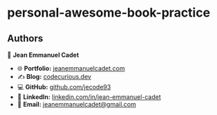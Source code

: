 # personal-awesome-book-practice

## Authors

👤 **Jean Emmanuel Cadet**

- 🌐 **Portfolio:** [jeanemmanuelcadet.com](https://jeanemmanuelcadet.com)
- ✍️ **Blog:** [codecurious.dev](https://codecurious.dev)
- 💻 **GitHub:** [github.com/jecode93](https://github.com/jecode93)
- 🔗 **LinkedIn:** [linkedin.com/in/jean-emmanuel-cadet](https://linkedin.com/in/jean-emmanuel-cadet)
- 📧 **Email:** [jeanemmanuelcadet@gmail.com](mailto:jeanemmanuelcadet@gmail.com)

